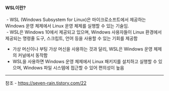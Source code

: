 #### **WSL이란?**

 - WSL (Windows Subsystem for Linux)은 마이크로소프트에서 제공하는 Windows 운영 체제에서 Linux 운영 체제를 실행할 수 있는 기술임.  
 - WSL은 Windows 10에서 제공되고 있으며, Windows 사용자들이 Linux 환경에서 제공되는 명령줄 도구, 스크립트, 언어 등을 사용할 수 있는 기회를 제공함  
- 가상 머신이나 부팅 가상 머신을 사용하는 것과 달리, WSL은 Windows 운영 체제의 커널에서 동작함  
- WSL을 사용하면 Windows 운영 체제에서 Linux 패키지를 설치하고 실행할 수 있으며, Windows 파일 시스템에 접근할 수 있어 편의성이 높음




---
참조 - https://seven-rain.tistory.com/22